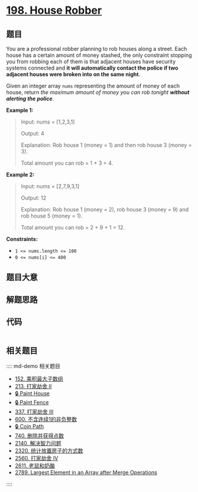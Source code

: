 # [198. House Robber](https://leetcode.com/problems/house-robber)

## 题目

You are a professional robber planning to rob houses along a street. Each
house has a certain amount of money stashed, the only constraint stopping you
from robbing each of them is that adjacent houses have security systems
connected and **it will automatically contact the police if two adjacent
houses were broken into on the same night**.

Given an integer array `nums` representing the amount of money of each house,
return _the maximum amount of money you can rob tonight **without alerting the
police**_.



**Example 1:**

> Input: nums = [1,2,3,1]
> 
> Output: 4
> 
> Explanation: Rob house 1 (money = 1) and then rob house 3 (money = 3).
> 
> Total amount you can rob = 1 + 3 = 4.

**Example 2:**

> Input: nums = [2,7,9,3,1]
> 
> Output: 12
> 
> Explanation: Rob house 1 (money = 2), rob house 3 (money = 9) and rob house 5 (money = 1).
> 
> Total amount you can rob = 2 + 9 + 1 = 12.

**Constraints:**

  * `1 <= nums.length <= 100`
  * `0 <= nums[i] <= 400`


## 题目大意

## 解题思路

## 代码

```javascript

```

## 相关题目

:::: md-demo 相关题目
- [152. 乘积最大子数组](./0152.md)
- [213. 打家劫舍 II](https://leetcode.com/problems/house-robber-ii)
- [🔒 Paint House](https://leetcode.com/problems/paint-house)
- [🔒 Paint Fence](https://leetcode.com/problems/paint-fence)
- [337. 打家劫舍 III](https://leetcode.com/problems/house-robber-iii)
- [600. 不含连续1的非负整数](https://leetcode.com/problems/non-negative-integers-without-consecutive-ones)
- [🔒 Coin Path](https://leetcode.com/problems/coin-path)
- [740. 删除并获得点数](https://leetcode.com/problems/delete-and-earn)
- [2140. 解决智力问题](https://leetcode.com/problems/solving-questions-with-brainpower)
- [2320. 统计放置房子的方式数](https://leetcode.com/problems/count-number-of-ways-to-place-houses)
- [2560. 打家劫舍 IV](https://leetcode.com/problems/house-robber-iv)
- [2611. 老鼠和奶酪](https://leetcode.com/problems/mice-and-cheese)
- [2789. Largest Element in an Array after Merge Operations](https://leetcode.com/problems/largest-element-in-an-array-after-merge-operations)

::::
